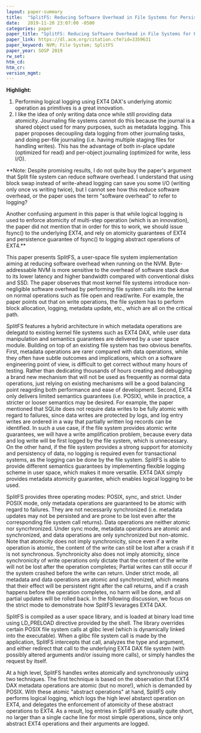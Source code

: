 ```yaml
---
layout: paper-summary
title:  "SplitFS: Reducing Software Overhead in File Systems for Persistent Memory"
date:   2019-11-20 23:07:00 -0500
categories: paper
paper_title: "SplitFS: Reducing Software Overhead in File Systems for Persistent Memory"
paper_link: https://dl.acm.org/citation.cfm?id=3359631
paper_keyword: NVM; File System; SplitFS
paper_year: SOSP 2019
rw_set:
htm_cd:
htm_cr:
version_mgmt:
---
```


**Highlight:**

1. Performing logical logging using EXT4 DAX's underlying atomic operation as primitives is a great innovation.
2. I like the idea of only writing data once while still providing data atomicity. Journaling file systems cannot
   do this because the journal is a shared object used for many purposes, such as metadata logging. This paper proposes 
   decoupling data logging from other journaling tasks, and doing per-file journaling (i.e. having multiple staging files 
   for handling writes). This has the advantage of both in-place update (optimized for read) and per-object journaling
   (optimized for write, less I/O).

**Note: Despite promising results, I do not quite buy the paper's argument that Split file system can reduce
software overhead. I understand that using block swap instead of write-ahead logging can save you some I/O (writing
only once vs writing twice), but I cannot see how this reduce software overhead, or the paper uses the term "software
overhead" to refer to logging?

Another confusing argument in this paper is that while logical logging is used to enforce atomicity of multi-step operation
(which is an innovation), the paper did not mention that in order for this to work, we should issue fsync() to the 
underlying EXT4, and rely on atomicity guarantees of EXT4 and persistence guarantee of fsync() to logging abstract
operations of EXT4.**

This paper presents SplitFS, a user-space file system implementation aiming at reducing software overhead when running on
the NVM. Byte-addressable NVM is more sensitive to the overhead of software stack due to its lower latency and higher bandwidth
compared with conventional disks and SSD. The paper observes that most kernel file systems introduce non-negligible software
overhead by performing file system calls into the kernal on normal operations such as file open and read/write. For example,
the paper points out that on write operations, the file system has to perform block allocation, logging, metadata update, 
etc., which are all on the critical path. 

SplitFS features a hybrid architecture in which metadata operations are delegatd to existing kernel file systems such
as EXT4 DAX, while user data manipulation and semantics guarantees are delivered by a user space module. Building on top
of an existing file system has two obvious benefits. First, metadata operations are rarer compared with data operations,
while they often have subtle outcomes and implications, which on a software engineering point of view, is difficult to
get correct without many hours of testing. Rather than dedicating thousands of hours creating and debugging a brand new 
mechanism that will not be used as frequently as normal data operations, just relying on existing mechanisms will be 
a good balancing point reagrding both performance and ease of development. Second, EXT4 only delivers limited semantics
guarantees (i.e. POSIX), while in practice, a stricter or looser semantics may be desired. For example, the paper mentioned
that SQLite does not require data writes to be fully atomic with regard to failures, since data writes are protected by
logs, and log entry writes are ordered in a way that partially written log records can be identified. In such a use case,
if the file system provides atomic write guarantees, we will have a write amplification problem, because every data and 
log write will be first logged by the file system, which is unnecessary. On the other hand, if the file system provides
a strong support for atomicity and persistency of data, no logging is required even for transactional systems, as the 
logging can be done by the file system. SplitFS is able to provide different semantics guarantees by implementing flexible 
logging scheme in user space, which makes it more versatile. EXT4 DAX simply provides metadata atomicity guarantee, which
enables logical logging to be used. 

SplitFS provides three operating modes: POSIX, sync, and strict. Under POSIX mode, only metadata operations are guaranteed
to be atomic with regard to failures. They are not necessarily synchronized (i.e. metadata updates may not be persisted
and are prone to be lost even after the corresponding file system call returns). Data operations are neither atomic
nor syncrhronized. Under sync mode, metadata operations are atomic and synchronized, and data operations are only synchronized
but non-atomic. Note that atomicity does not imply synchronicity, since even if a write operation is atomic, the content
of the write can still be lost after a crash if it is not synchronous. Synchronicity also does not imply atomicity,
since synchronicity of write operations only dictate that the content of the write will not be lost after the operation
completes; Partial writes can still occur if the system crashed before the write can return. Under strict mode, all metadata
and data operations are atomic and synchronized, which means that their effect will be persistent right after the 
call returns, and if a crash happens before the operation completes, no harm will be done, and all partial updates
will be rolled back. In the following discussion, we focus on the strict mode to demonstrate how SplitFS levarages 
EXT4 DAX.

SplitFS is compiled as a user space library, and is loaded at binary load time using LD\_PRELOAD directive provided 
by the shell. The library overrides certain POSIX file system calls at glibc level (which is dynamically linked 
into the executable). When a glibc file system call is made by the application, SplitFS intercepts that call, analyzes
the type and argument, and either redirect that call to the underlying EXT4 DAX file system (with possibly altered
arguments and/or issuing more calls), or simply handles the request by itself. 

At a high level, SplitFS handles writes atomically and synchronously using two techniques. The first technique is based
on the observation that EXT4 DAX metadata operations are atomic (but no more!), which is demanded by POSIX. With these
atomic "abstract operations" at hand, SplitFS only performs logical logging, which logs the high level abstarct
operation on EXT4, and delegates the enforcement of atomicity of these abstract operations to EXT4. As a result, log
entries in SplitFS are usually quite short, no larger than a single cache line for most simple operations, since only
abstract EXT4 operations and their arguments are logged. 